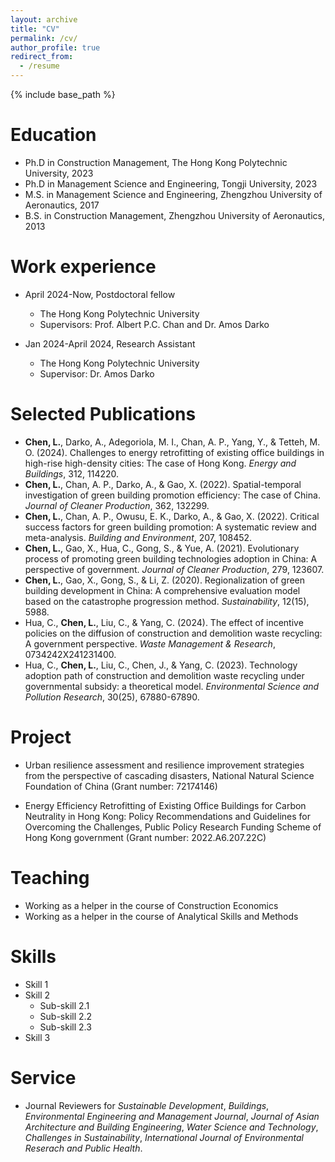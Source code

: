 ```yaml
---
layout: archive
title: "CV"
permalink: /cv/
author_profile: true
redirect_from:
  - /resume
---
```


{% include base_path %}

Education
======
* Ph.D in Construction Management, The Hong Kong Polytechnic University, 2023
* Ph.D in Management Science and Engineering, Tongji University, 2023
* M.S. in Management Science and Engineering, Zhengzhou University of Aeronautics, 2017
* B.S. in Construction Management, Zhengzhou University of Aeronautics, 2013

Work experience
======
* April 2024-Now, Postdoctoral fellow
  * The Hong Kong Polytechnic University
  * Supervisors: Prof. Albert P.C. Chan and Dr. Amos Darko
  
* Jan 2024-April 2024, Research Assistant
  * The Hong Kong Polytechnic University
  * Supervisor: Dr. Amos Darko
    

Selected Publications
======
* **Chen, L.**, Darko, A., Adegoriola, M. I., Chan, A. P., Yang, Y., & Tetteh, M. O. (2024). Challenges to energy retrofitting of existing office buildings in high-rise high-density cities: The case of Hong Kong. *Energy and Buildings*, 312, 114220.
* **Chen, L.**, Chan, A. P., Darko, A., & Gao, X. (2022). Spatial-temporal investigation of green building promotion efficiency: The case of China. *Journal of Cleaner Production*, 362, 132299.
* **Chen, L.**, Chan, A. P., Owusu, E. K., Darko, A., & Gao, X. (2022). Critical success factors for green building promotion: A systematic review and meta-analysis. *Building and Environment*, 207, 108452.
* **Chen, L.**, Gao, X., Hua, C., Gong, S., & Yue, A. (2021). Evolutionary process of promoting green building technologies adoption in China: A perspective of government. *Journal of Cleaner Production*, 279, 123607.
* **Chen, L.**, Gao, X., Gong, S., & Li, Z. (2020). Regionalization of green building development in China: A comprehensive evaluation model based on the catastrophe progression method. *Sustainability*, 12(15), 5988.
* Hua, C., **Chen, L.**, Liu, C., & Yang, C. (2024). The effect of incentive policies on the diffusion of construction and demolition waste recycling: A government perspective. *Waste Management & Research*, 0734242X241231400.
*  Hua, C., **Chen, L.**, Liu, C., Chen, J., & Yang, C. (2023). Technology adoption path of construction and demolition waste recycling under governmental subsidy: a theoretical model. *Environmental Science and Pollution Research*, 30(25), 67880-67890.


Project
=====
* Urban resilience assessment and resilience improvement strategies from the perspective of cascading disasters, National Natural Science Foundation of China (Grant number: 72174146)

* Energy Efficiency Retrofitting of Existing Office Buildings for Carbon Neutrality in Hong Kong: Policy Recommendations and Guidelines for Overcoming the Challenges, Public Policy Research Funding Scheme of Hong
Kong government (Grant number: 2022.A6.207.22C)


  
Teaching
======
* Working as a helper in the course of Construction Economics
* Working as a helper in the course of Analytical Skills and Methods


Skills
======
* Skill 1
* Skill 2
  * Sub-skill 2.1
  * Sub-skill 2.2
  * Sub-skill 2.3
* Skill 3


Service
=====
* Journal Reviewers for *Sustainable Development*, *Buildings*, *Environmental Engineering and Management Journal*, *Journal of Asian Architecture and Building Engineering*, *Water Science and Technology*, *Challenges in Sustainability*, *International Journal of Environmental Reserach and Public Health*. 
